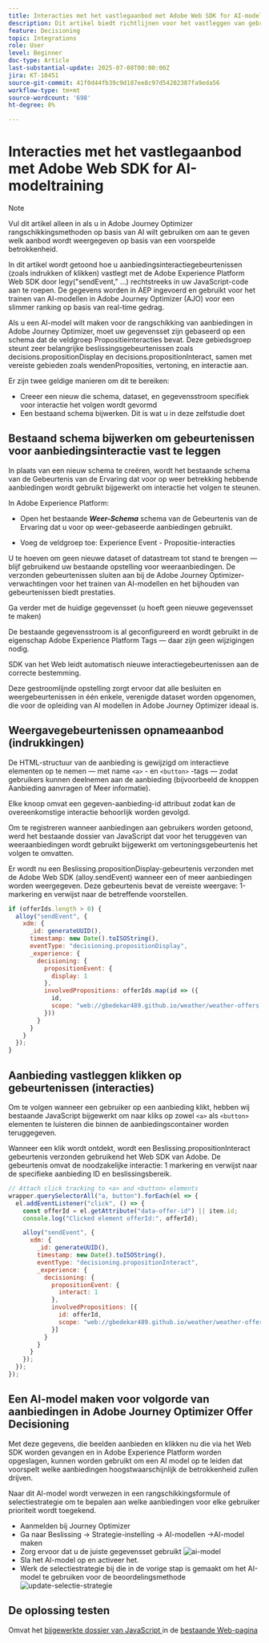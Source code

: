 ```yaml
---
title: Interacties met het vastlegaanbod met Adobe Web SDK for AI-modeltraining
description: Dit artikel biedt richtlijnen voor het vastleggen van gebruikersinteractiegegevens (zoals het weergeven van indrukken en klikken) met de Adobe Experience Platform Web SDK (alloy.js). Deze gegevens fungeren als basis voor het op intelligente wijze trainen van AI-modellen in Adobe Journey Optimizer (AJO) om aanbiedingen te rangschikken op basis van gebruikersgedrag en contextuele signalen.
feature: Decisioning
topic: Integrations
role: User
level: Beginner
doc-type: Article
last-substantial-update: 2025-07-08T00:00:00Z
jira: KT-18451
source-git-commit: 41f0d44fb39c9d187ee8c97d54202387fa9eda56
workflow-type: tm+mt
source-wordcount: '698'
ht-degree: 0%

---
```



# Interacties met het vastlegaanbod met Adobe Web SDK for AI-modeltraining

>[!NOTE]
>
> Vul dit artikel alleen in als u in Adobe Journey Optimizer rangschikkingsmethoden op basis van AI wilt gebruiken om aan te geven welk aanbod wordt weergegeven op basis van een voorspelde betrokkenheid.



In dit artikel wordt getoond hoe u aanbiedingsinteractiegebeurtenissen (zoals indrukken of klikken) vastlegt met de Adobe Experience Platform Web SDK door legy(&quot;sendEvent,&quot; ...) rechtstreeks in uw JavaScript-code aan te roepen. De gegevens worden in AEP ingevoerd en gebruikt voor het trainen van AI-modellen in Adobe Journey Optimizer (AJO) voor een slimmer ranking op basis van real-time gedrag.

Als u een AI-model wilt maken voor de rangschikking van aanbiedingen in Adobe Journey Optimizer, moet uw gegevensset zijn gebaseerd op een schema dat de veldgroep Propositieinteracties bevat. Deze gebiedsgroep steunt zeer belangrijke beslissingsgebeurtenissen zoals decisions.propositionDisplay en decisions.propositionInteract, samen met vereiste gebieden zoals wendenProposities, vertoning, en interactie aan.

Er zijn twee geldige manieren om dit te bereiken:

- Creeer een nieuw die schema, dataset, en gegevensstroom specifiek voor interactie het volgen wordt gevormd
- Een bestaand schema bijwerken. Dit is wat u in deze zelfstudie doet



## Bestaand schema bijwerken om gebeurtenissen voor aanbiedingsinteractie vast te leggen

In plaats van een nieuw schema te creëren, wordt het bestaande schema van de Gebeurtenis van de Ervaring dat voor op weer betrekking hebbende aanbiedingen wordt gebruikt bijgewerkt om interactie het volgen te steunen.

In Adobe Experience Platform:

- Open het bestaande _&#x200B;**Weer-Schema**&#x200B;_ schema van de Gebeurtenis van de Ervaring dat u voor op weer-gebaseerde aanbiedingen gebruikt.

- Voeg de veldgroep toe:
Experience Event - Propositie-interacties

U te hoeven om geen nieuwe dataset of datastream tot stand te brengen — blijf gebruikend uw bestaande opstelling voor weeraanbiedingen. De verzonden gebeurtenissen sluiten aan bij de Adobe Journey Optimizer-verwachtingen voor het trainen van AI-modellen en het bijhouden van gebeurtenissen biedt prestaties.


Ga verder met de huidige gegevensset (u hoeft geen nieuwe gegevensset te maken)

De bestaande gegevensstroom is al geconfigureerd en wordt gebruikt in de eigenschap Adobe Experience Platform Tags — daar zijn geen wijzigingen nodig.

SDK van het Web leidt automatisch nieuwe interactiegebeurtenissen aan de correcte bestemming.

Deze gestroomlijnde opstelling zorgt ervoor dat alle besluiten en weergebeurtenissen in één enkele, verenigde dataset worden opgenomen, die voor de opleiding van AI modellen in Adobe Journey Optimizer ideaal is.


## Weergavegebeurtenissen opnameaanbod (indrukkingen)

De HTML-structuur van de aanbieding is gewijzigd om interactieve elementen op te nemen — met name `<a>` - en `<button>` -tags — zodat gebruikers kunnen deelnemen aan de aanbieding (bijvoorbeeld de knoppen Aanbieding aanvragen of Meer informatie).

Elke knoop omvat een gegeven-aanbieding-id attribuut zodat kan de overeenkomstige interactie behoorlijk worden gevolgd.



Om te registreren wanneer aanbiedingen aan gebruikers worden getoond, werd het bestaande dossier van JavaScript dat voor het teruggeven van weeraanbiedingen wordt gebruikt bijgewerkt om vertoningsgebeurtenis het volgen te omvatten.

Er wordt nu een Beslissing.propositionDisplay-gebeurtenis verzonden met de Adobe Web SDK (alloy.sendEvent) wanneer een of meer aanbiedingen worden weergegeven. Deze gebeurtenis bevat de vereiste weergave: 1-markering en verwijst naar de betreffende voorstellen.


```javascript
if (offerIds.length > 0) {
  alloy("sendEvent", {
    xdm: {
      _id: generateUUID(),
      timestamp: new Date().toISOString(),
      eventType: "decisioning.propositionDisplay",
      _experience: {
        decisioning: {
          propositionEvent: {
            display: 1
          },
          involvedPropositions: offerIds.map(id => ({
            id,
            scope: "web://gbedekar489.github.io/weather/weather-offers.html#offerContainer"
          }))
        }
      }
    }
  });
}
```

## Aanbieding vastleggen klikken op gebeurtenissen (interacties)

Om te volgen wanneer een gebruiker op een aanbieding klikt, hebben wij bestaande JavaScript bijgewerkt om naar kliks op zowel `<a>` als `<button>` elementen te luisteren die binnen de aanbiedingscontainer worden teruggegeven.

Wanneer een klik wordt ontdekt, wordt een Beslissing.propositionInteract gebeurtenis verzonden gebruikend het Web SDK van Adobe. De gebeurtenis omvat de noodzakelijke interactie: 1 markering en verwijst naar de specifieke aanbieding ID en beslissingsbereik.

```javascript
// Attach click tracking to <a> and <button> elements
wrapper.querySelectorAll("a, button").forEach(el => {
  el.addEventListener("click", () => {
    const offerId = el.getAttribute("data-offer-id") || item.id;
    console.log("Clicked element offerId:", offerId);

    alloy("sendEvent", {
      xdm: {
        _id: generateUUID(),
        timestamp: new Date().toISOString(),
        eventType: "decisioning.propositionInteract",
        _experience: {
          decisioning: {
            propositionEvent: {
              interact: 1
            },
            involvedPropositions: [{
              id: offerId,
              scope: "web://gbedekar489.github.io/weather/weather-offers.html#offerContainer"
            }]
          }
        }
      }
    });
  });
});
```

## Een AI-model maken voor volgorde van aanbiedingen in Adobe Journey Optimizer Offer Decisioning

Met deze gegevens, die beelden aanbieden en klikken nu die via het Web SDK worden gevangen en in Adobe Experience Platform worden opgeslagen, kunnen worden gebruikt om een AI model op te leiden dat voorspelt welke aanbiedingen hoogstwaarschijnlijk de betrokkenheid zullen drijven.

Naar dit AI-model wordt verwezen in een rangschikkingsformule of selectiestrategie om te bepalen aan welke aanbiedingen voor elke gebruiker prioriteit wordt toegekend.
- Aanmelden bij Journey Optimizer
- Ga naar Beslissing -> Strategie-instelling -> AI-modellen ->AI-model maken
- Zorg ervoor dat u de juiste gegevensset gebruikt
  ![ ai-model ](assets/ai-model.png)
- Sla het AI-model op en activeer het.
- Werk de selectiestrategie bij die in de vorige stap is gemaakt om het AI-model te gebruiken voor de beoordelingsmethode
  ![ update-selectie-strategie ](assets/update-selection-strategy.png)

## De oplossing testen

Omvat het [ bijgewerkte dossier van JavaScript ](assets/ai-model.js) in de [ bestaande Web-pagina ](assets/weather-offers.html)